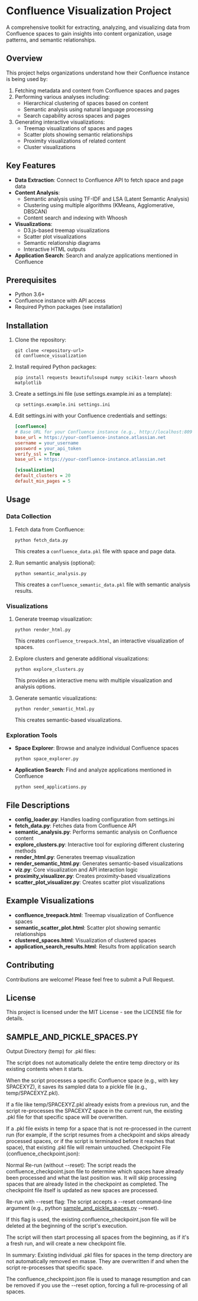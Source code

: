 # Confluence Visualization Project

A comprehensive toolkit for extracting, analyzing, and visualizing data from Confluence spaces to gain insights into content organization, usage patterns, and semantic relationships.

## Overview

This project helps organizations understand how their Confluence instance is being used by:

1. Fetching metadata and content from Confluence spaces and pages
2. Performing various analyses including:
   - Hierarchical clustering of spaces based on content
   - Semantic analysis using natural language processing
   - Search capability across spaces and pages
3. Generating interactive visualizations:
   - Treemap visualizations of spaces and pages
   - Scatter plots showing semantic relationships
   - Proximity visualizations of related content
   - Cluster visualizations

## Key Features

- **Data Extraction**: Connect to Confluence API to fetch space and page data
- **Content Analysis**: 
  - Semantic analysis using TF-IDF and LSA (Latent Semantic Analysis)
  - Clustering using multiple algorithms (KMeans, Agglomerative, DBSCAN)
  - Content search and indexing with Whoosh
- **Visualizations**:
  - D3.js-based treemap visualizations
  - Scatter plot visualizations
  - Semantic relationship diagrams
  - Interactive HTML outputs
- **Application Search**: Search and analyze applications mentioned in Confluence

## Prerequisites

- Python 3.6+
- Confluence instance with API access
- Required Python packages (see installation)

## Installation

1. Clone the repository:
   ```
   git clone <repository-url>
   cd confluence_visualization
   ```

2. Install required Python packages:
   ```
   pip install requests beautifulsoup4 numpy scikit-learn whoosh matplotlib
   ```

3. Create a settings.ini file (use settings.example.ini as a template):
   ```
   cp settings.example.ini settings.ini
   ```

4. Edit settings.ini with your Confluence credentials and settings:
   ```ini
   [confluence]
   # Base URL for your Confluence instance (e.g., http://localhost:8090 or https://your-domain.atlassian.net)
   base_url = https://your-confluence-instance.atlassian.net
   username = your_username
   password = your_api_token
   verify_ssl = True
   base_url = https://your-confluence-instance.atlassian.net

   [visualization]
   default_clusters = 20
   default_min_pages = 5
   ```

## Usage

### Data Collection

1. Fetch data from Confluence:
   ```
   python fetch_data.py
   ```
   This creates a `confluence_data.pkl` file with space and page data.

2. Run semantic analysis (optional):
   ```
   python semantic_analysis.py
   ```
   This creates a `confluence_semantic_data.pkl` file with semantic analysis results.

### Visualizations

1. Generate treemap visualization:
   ```
   python render_html.py
   ```
   This creates `confluence_treepack.html`, an interactive visualization of spaces.

2. Explore clusters and generate additional visualizations:
   ```
   python explore_clusters.py
   ```
   This provides an interactive menu with multiple visualization and analysis options.

3. Generate semantic visualizations:
   ```
   python render_semantic_html.py
   ```
   This creates semantic-based visualizations.

### Exploration Tools

- **Space Explorer**: Browse and analyze individual Confluence spaces
  ```
  python space_explorer.py
  ```

- **Application Search**: Find and analyze applications mentioned in Confluence
  ```
  python seed_applications.py
  ```

## File Descriptions

- **config_loader.py**: Handles loading configuration from settings.ini
- **fetch_data.py**: Fetches data from Confluence API
- **semantic_analysis.py**: Performs semantic analysis on Confluence content
- **explore_clusters.py**: Interactive tool for exploring different clustering methods
- **render_html.py**: Generates treemap visualization
- **render_semantic_html.py**: Generates semantic-based visualizations
- **viz.py**: Core visualization and API interaction logic
- **proximity_visualizer.py**: Creates proximity-based visualizations
- **scatter_plot_visualizer.py**: Creates scatter plot visualizations

## Example Visualizations

- **confluence_treepack.html**: Treemap visualization of Confluence spaces
- **semantic_scatter_plot.html**: Scatter plot showing semantic relationships
- **clustered_spaces.html**: Visualization of clustered spaces
- **application_search_results.html**: Results from application search

## Contributing

Contributions are welcome! Please feel free to submit a Pull Request.

## License

This project is licensed under the MIT License - see the LICENSE file for details.


## SAMPLE_AND_PICKLE_SPACES.PY

Output Directory (temp) for .pkl files:

The script does not automatically delete the entire temp directory or its existing contents when it starts.

When the script processes a specific Confluence space (e.g., with key SPACEXYZ), it saves its sampled data to a pickle file (e.g., temp/SPACEXYZ.pkl).

If a file like temp/SPACEXYZ.pkl already exists from a previous run, and the script re-processes the SPACEXYZ space in the current run, the existing .pkl file for that specific space will be overwritten.

If a .pkl file exists in temp for a space that is not re-processed in the current run (for example, if the script resumes from a checkpoint and skips already processed spaces, or if the script is terminated before it reaches that space), that existing .pkl file will remain untouched.
Checkpoint File (confluence_checkpoint.json):

Normal Re-run (without --reset):
The script reads the confluence_checkpoint.json file to determine which spaces have already been processed and what the last position was.
It will skip processing spaces that are already listed in the checkpoint as completed.
The checkpoint file itself is updated as new spaces are processed.

Re-run with --reset flag:
The script accepts a --reset command-line argument (e.g., python [sample_and_pickle_spaces.py](http://_vscodecontentref_/8) --reset).

If this flag is used, the existing confluence_checkpoint.json file will be deleted at the beginning of the script's execution.

The script will then start processing all spaces from the beginning, as if it's a fresh run, and will create a new checkpoint file.

In summary:
Existing individual .pkl files for spaces in the temp directory are not automatically removed en masse. They are overwritten if and when the script re-processes that specific space.

The confluence_checkpoint.json file is used to manage resumption and can be removed if you use the --reset option, forcing a full re-processing of all spaces.